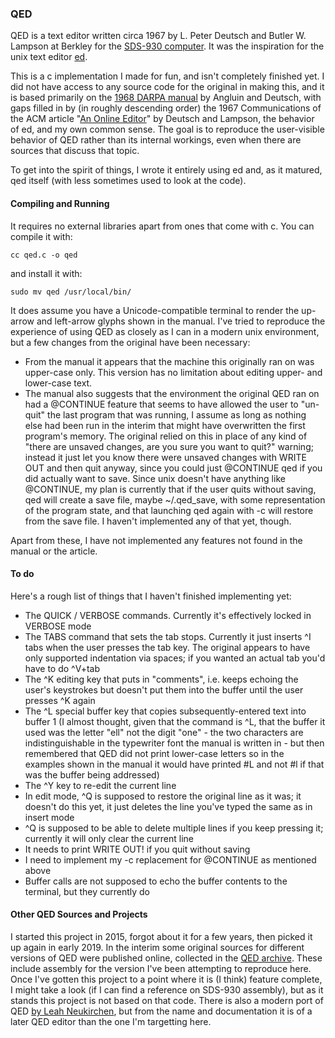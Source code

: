 ### QED ###
QED is a text editor written circa 1967 by L. Peter Deutsch and Butler W. Lampson at Berkley for the [SDS-930 computer](https://en.wikipedia.org/wiki/SDS_930). It was the inspiration for the unix text editor [ed](https://en.wikipedia.org/wiki/Ed_(text_editor)). 

This is a c implementation I made for fun, and isn't completely finished yet. I did not have access to any source code for the original in making this, and it is based primarily on the [1968 DARPA manual](http://bitsavers.trailing-edge.com/pdf/sds/9xx/940/ucbProjectGenie/mcjones/R-15_QED.pdf) by Angluin and Deutsch, with gaps filled in by (in roughly descending order) the 1967 Communications of the ACM article "[An Online Editor](https://doi.org/10.1145%2F363848.363863)" by Deutsch and Lampson, the behavior of ed, and my own common sense. The goal is to reproduce the user-visible behavior of QED rather than its internal workings, even when there are sources that discuss that topic.

To get into the spirit of things, I wrote it entirely using ed and, as it matured, qed itself (with less sometimes used to look at the code).

#### Compiling and Running

It requires no external libraries apart from ones that come with c. You can compile it with:

	cc qed.c -o qed

and install it with:

	sudo mv qed /usr/local/bin/

It does assume you have a Unicode-compatible terminal to render the up-arrow and left-arrow glyphs shown in the manual. I've tried to reproduce the experience of using QED as closely as I can in a modern unix environment, but a few changes from the original have been necessary:
* From the manual it appears that the machine this originally ran on was upper-case only. This version has no limitation about editing upper- and lower-case text.
* The manual also suggests that the environment the original QED ran on had a @CONTINUE feature that seems to have allowed the user to "un-quit" the last program that was running, I assume as long as nothing else had been run in the interim that might have overwritten the first program's memory. The original relied on this in place of any kind of "there are unsaved changes, are you sure you want to quit?" warning; instead it just let you know there were unsaved changes with WRITE OUT and then quit anyway, since you could just @CONTINUE qed if you did actually want to save. Since unix doesn't have anything like @CONTINUE, my plan is currently that if the user quits without saving, qed will create a save file, maybe ~/.qed_save, with some representation of the program state, and that launching qed again with -c will restore from the save file. I haven't implemented any of that yet, though.

Apart from these, I have not implemented any features not found in the manual or the article.

#### To do
Here's a rough list of things that I haven't finished implementing yet:
* The QUICK / VERBOSE commands. Currently it's effectively locked in VERBOSE mode
* The TABS command that sets the tab stops. Currently it just inserts ^I tabs when the user presses the tab key. The original appears to have only supported indentation via spaces; if you wanted an actual tab you'd have to do ^V+tab
* The ^K editing key that puts in "comments", i.e. keeps echoing the user's keystrokes but doesn't put them into the buffer until the user presses ^K again
* The ^L special buffer key that copies subsequently-entered text into buffer 1 (I almost thought, given that the command is ^L, that the buffer it used was the letter "ell" not the digit "one" - the two characters are indistinguishable in the typewriter font the manual is written in - but then remembered that QED did not print lower-case letters so in the examples shown in the manual it would have printed #L and not #l if that was the buffer being addressed)
* The ^Y key to re-edit the current line
* In edit mode, ^Q is supposed to restore the original line as it was; it doesn't do this yet, it just deletes the line you've typed the same as in insert mode
* ^Q is supposed to be able to delete multiple lines if you keep pressing it; currently it will only clear the current line
* It needs to print WRITE OUT! if you quit without saving
* I need to implement my -c replacement for @CONTINUE as mentioned above
* Buffer calls are not supposed to echo the buffer contents to the terminal, but they currently do
#### Other QED Sources and Projects
I started this project in 2015, forgot about it for a few years, then picked it up again in early 2019. In the interim some original sources for different versions of QED were published online, collected in the [QED archive](https://github.com/arnoldrobbins/qed-archive). These include assembly for the version I've been attempting to reproduce here. Once I've gotten this project to a point where it is (I think) feature complete, I might take a look (if I can find a reference on SDS-930 assembly), but as it stands this project is not based on that code. There is also a modern port of QED [by Leah Neukirchen](https://github.com/chneukirchen/qed-caltech), but from the name and documentation it is of a later QED editor than the one I'm targetting here.
